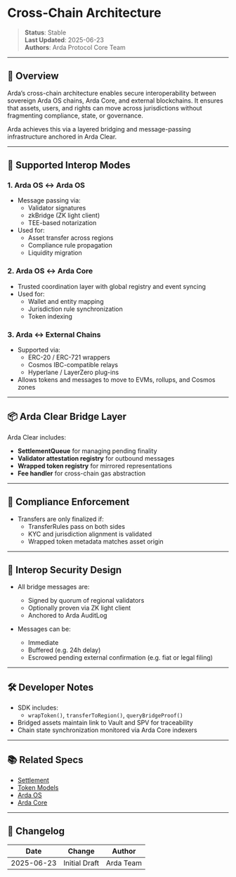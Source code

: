 # Cross-Chain Architecture

> **Status**: Stable  
> **Last Updated**: 2025-06-23  
> **Authors**: Arda Protocol Core Team

---

## 🧭 Overview

Arda’s cross-chain architecture enables secure interoperability between sovereign Arda OS chains, Arda Core, and external blockchains. It ensures that assets, users, and rights can move across jurisdictions without fragmenting compliance, state, or governance.

Arda achieves this via a layered bridging and message-passing infrastructure anchored in Arda Clear.

---

## 🔁 Supported Interop Modes

### 1. **Arda OS ↔ Arda OS**
- Message passing via:
  - Validator signatures
  - zkBridge (ZK light client)
  - TEE-based notarization
- Used for:
  - Asset transfer across regions
  - Compliance rule propagation
  - Liquidity migration

### 2. **Arda OS ↔ Arda Core**
- Trusted coordination layer with global registry and event syncing
- Used for:
  - Wallet and entity mapping
  - Jurisdiction rule synchronization
  - Token indexing

### 3. **Arda ↔ External Chains**
- Supported via:
  - ERC-20 / ERC-721 wrappers
  - Cosmos IBC-compatible relays
  - Hyperlane / LayerZero plug-ins
- Allows tokens and messages to move to EVMs, rollups, and Cosmos zones

---

## 📦 Arda Clear Bridge Layer

Arda Clear includes:

- **SettlementQueue** for managing pending finality
- **Validator attestation registry** for outbound messages
- **Wrapped token registry** for mirrored representations
- **Fee handler** for cross-chain gas abstraction

---

## 🔐 Compliance Enforcement

- Transfers are only finalized if:
  - TransferRules pass on both sides
  - KYC and jurisdiction alignment is validated
  - Wrapped token metadata matches asset origin

---

## 🧱 Interop Security Design

- All bridge messages are:
  - Signed by quorum of regional validators
  - Optionally proven via ZK light client
  - Anchored to Arda AuditLog

- Messages can be:
  - Immediate
  - Buffered (e.g. 24h delay)
  - Escrowed pending external confirmation (e.g. fiat or legal filing)

---

## 🛠️ Developer Notes

- SDK includes:
  - `wrapToken()`, `transferToRegion()`, `queryBridgeProof()`
- Bridged assets maintain link to Vault and SPV for traceability
- Chain state synchronization monitored via Arda Core indexers

---

## 📚 Related Specs

- [Settlement](../protocol/settlement.md)
- [Token Models](../protocol/token-models.md)
- [Arda OS](../product/arda-os.md)
- [Arda Core](../product/arda-core.md)

---

## 🧭 Changelog

| Date       | Change           | Author       |
|------------|------------------|--------------|
| 2025-06-23 | Initial Draft    | Arda Team    |
